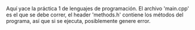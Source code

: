 Aquí yace la práctica 1 de lenguajes de programación. 
El archivo 'main.cpp' es el que se debe correr, el header 'methods.h' contiene los métodos del programa, así que si se ejecuta, posiblemente genere error.
